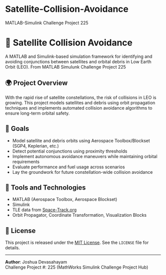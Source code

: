 # Satellite-Collision-Avoidance
MATLAB-Simulink Challenge Project 225

# 🚀 Satellite Collision Avoidance

A MATLAB and Simulink-based simulation framework for identifying and avoiding conjunctions between satellites and orbital debris in Low Earth Orbit (LEO).
From MATLAB Simulunk Challenge Project 225

## 🌍 Project Overview

With the rapid rise of satellite constellations, the risk of collisions in LEO is growing. This project models satellites and debris using orbit propagation techniques and implements automated collision avoidance algorithms to ensure long-term orbital safety.

## 📌 Goals

- Model satellite and debris orbits using Aerospace Toolbox/Blockset (SGP4, Keplerian, etc.)
- Detect potential conjunctions using proximity thresholds
- Implement autonomous avoidance maneuvers while maintaining orbital requirements
- Evaluate performance and fuel usage across scenarios
- Lay the groundwork for future constellation-wide collision avoidance

## 🧰 Tools and Technologies

- MATLAB (Aerospace Toolbox, Aerospace Blockset)
- Simulink
- TLE data from [Space-Track.org](https://www.space-track.org)
- Orbit Propagator, Coordinate Transformation, Visualization Blocks


## 📝 License

This project is released under the [MIT License](LICENSE). See the `LICENSE` file for details.

---

**Author**: Joshua Devasahayam   
Challenge Project #: 225 (MathWorks Simulink Challenge Project Hub)



